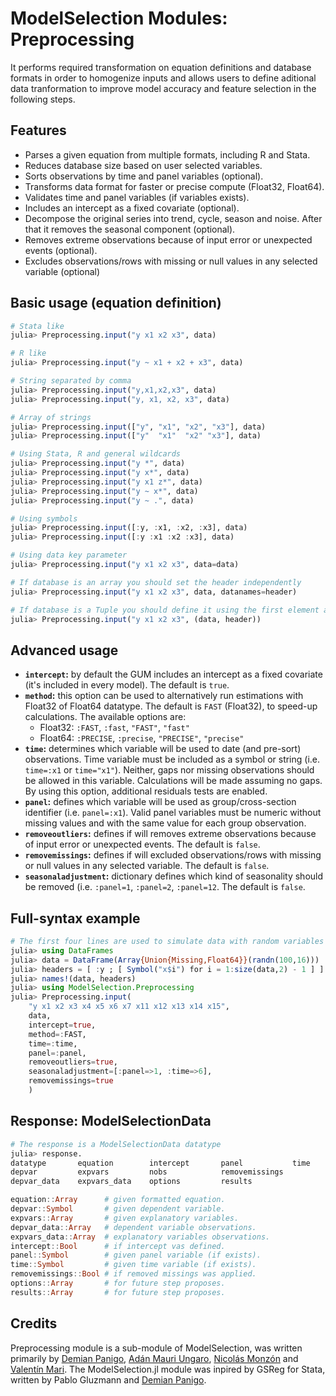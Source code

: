 # ModelSelection Modules: Preprocessing

It performs required transformation on equation definitions and database formats in order to homogenize inputs and allows users to define aditional data tranformation to improve model accuracy and feature selection in the following steps. 

## Features
- Parses a given equation from multiple formats, including R and Stata.
- Reduces database size based on user selected variables.
- Sorts observations by time and panel variables (optional).
- Transforms data format for faster or precise compute (Float32, Float64).
- Validates time and panel variables (if variables exists).
- Includes an intercept as a fixed covariate (optional).
- Decompose the original series into trend, cycle, season and noise. After that it removes the seasonal component (optional).
- Removes extreme observations because of input error or unexpected events (optional).
- Excludes observations/rows with missing or null values in any selected variable (optional)

## Basic usage (equation definition)

```julia
# Stata like
julia> Preprocessing.input("y x1 x2 x3", data)

# R like
julia> Preprocessing.input("y ~ x1 + x2 + x3", data)

# String separated by comma
julia> Preprocessing.input("y,x1,x2,x3", data)
julia> Preprocessing.input("y, x1, x2, x3", data)

# Array of strings
julia> Preprocessing.input(["y", "x1", "x2", "x3"], data)
julia> Preprocessing.input(["y"  "x1"  "x2" "x3"], data)

# Using Stata, R and general wildcards
julia> Preprocessing.input("y *", data)
julia> Preprocessing.input("y x*", data)
julia> Preprocessing.input("y x1 z*", data)
julia> Preprocessing.input("y ~ x*", data)
julia> Preprocessing.input("y ~ .", data)

# Using symbols
julia> Preprocessing.input([:y, :x1, :x2, :x3], data)
julia> Preprocessing.input([:y :x1 :x2 :x3], data)

# Using data key parameter
julia> Preprocessing.input("y x1 x2 x3", data=data)

# If database is an array you should set the header independently
julia> Preprocessing.input("y x1 x2 x3", data, datanames=header)

# If database is a Tuple you should define it using the first element as data and the second as headers
julia> Preprocessing.input("y x1 x2 x3", (data, header))
```

## Advanced usage
* **`intercept`:** by default the GUM includes an intercept as a fixed covariate (it's included in every model). The default is `true`.
* **`method`:** this option can be used to alternatively run estimations with Float32 of Float64 datatype. The default is `FAST` (Float32), to speed-up calculations. The available options are:
    - Float32: `:FAST`, `:fast`, `"FAST"`, `"fast"`
    - Float64: `:PRECISE`, `:precise`, `"PRECISE"`, `"precise"`
* **`time`:** determines which variable will be used to date (and pre-sort) observations. Time variable must be included as a symbol or string (i.e. `time=:x1` or `time="x1"`). Neither, gaps nor missing observations should be allowed in this variable. Calculations will be made assuming no gaps. By using this option, additional residuals tests are enabled.
* **`panel`:** defines which variable will be used as group/cross-section identifier (i.e. `panel=:x1`). Valid panel variables must be numeric without missing values and with the same value for each group observation.
* **`removeoutliers`:** defines if will removes extreme observations because of input error or unexpected events. The default is `false`.
* **`removemissings`:** defines if will excluded observations/rows with missing or null values in any selected variable. The default is `false`.
* **`seasonaladjustment`:** dictionary defines which kind of seasonality should be removed (i.e. `:panel=1`, `:panel=2`, `:panel=12`. The default is `false`.

## Full-syntax example

```julia
# The first four lines are used to simulate data with random variables
julia> using DataFrames
julia> data = DataFrame(Array{Union{Missing,Float64}}(randn(100,16)))
julia> headers = [ :y ; [ Symbol("x$i") for i = 1:size(data,2) - 1 ] ]
julia> names!(data, headers)
julia> using ModelSelection.Preprocessing
julia> Preprocessing.input(
    "y x1 x2 x3 x4 x5 x6 x7 x11 x12 x13 x14 x15",
    data, 
    intercept=true, 
    method=:FAST,
    time=:time,
    panel=:panel,
    removeoutliers=true,
    seasonaladjustment=[:panel=>1, :time=>6],
    removemissings=true
    )
```

## Response: ModelSelectionData

```julia
# The response is a ModelSelectionData datatype
julia> response.
datatype       equation        intercept       panel           time
depvar         expvars         nobs            removemissings
depvar_data    expvars_data    options         results

equation::Array      # given formatted equation.
depvar::Symbol       # given dependent variable.
expvars::Array       # given explanatory variables.
depvar_data::Array   # dependent variable observations.
expvars_data::Array  # explanatory variables observations.
intercept::Bool      # if intercept vas defined.
panel::Symbol        # given panel variable (if exists).
time::Symbol         # given time variable (if exists).
removemissings::Bool # if removed missings was applied.
options::Array       # for future step proposes.
results::Array       # for future step proposes.
```

## Credits
Preprocessing module is a sub-module of ModelSelection, was written primarily by [Demian Panigo](https://github.com/dpanigo/), [Adán Mauri Ungaro](https://github.com/adanmauri/), [Nicolás Monzón](https://github.com/nicomzn) and [Valentín Mari](https://github.com/vmari/). The ModelSelection.jl module was inpired by GSReg for Stata, written by Pablo Gluzmann and [Demian Panigo](https://github.com/dpanigo/).
